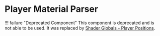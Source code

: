 # Player Material Parser <div class="whitelisted" data-list=""></div>

!!! failure "Deprecated Component"
    This component is deprecated and is not able to be used. It was replaced by [Shader Globals - Player Positions](../shader-globals.md#player-positions).